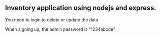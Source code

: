 ## Inventory application using nodejs and express.

You need to login to delete or update the data

When signing up, the admin password is "1234abcde"

